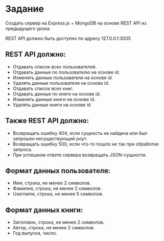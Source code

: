 # Задание

Создать сервер на Express.js + MongoDB на основе REST API из предыдущего урока.

REST API должно быть доступно по адресу 127.0.0.1:3005

## REST API должно:

   - Отдавать список всех пользователей.
   - Отдавать данные по пользователю на основе id.
   - Изменять данные пользователя на основе id.
   - Удалять данные пользователя на основе id.
   - Отдавать список всех книг.
   - Отдавать данные по книге на основе id.
   - Изменять данные книги на основе id.
   - Удалять данные книги на основе id.

## Также REST API должно:

   - Возвращать ошибку 404, если сущность не найдена или был запрошен несуществующий роут.
   - Возвращать ошибку 500, если что-то пошло не так при обработке запроса.
   - При успешном ответе сервера возвращать JSON-сущности.

## Формат данных пользователя:

   - Имя, строка, не менее 2 символов.
   - Фамилия, строка, не менее 2 символов.
   - Username, строка, не менее 5 символов.

## Формат данных книги:

   - Заголовок, строка, не менее 2 символов.
   - Автор, строка, не менее 2 символов.
   - Год выпуска, число.
